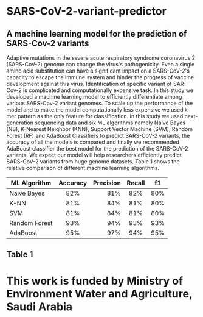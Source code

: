 # SARS-CoV-2-variant-predictor
## A machine learning model for the prediction of SARS-Cov-2 variants

Adaptive mutations in the severe acute respiratory syndrome coronavirus 2
(SARS-CoV-2) genome can change the virus&#39;s pathogenicity. Even a single amino
acid substitution can have a significant impact on a SARS-CoV-2&#39;s capacity to
escape the immune system and hinder the progress of vaccine development against
this virus. Identification of specific variant of SAR-Cov-2 is complicated and
computationally expensive task. In this study we developed a machine learning
model to efficiently differentiate among various SARS-Cov-2 variant genomes. To
scale up the performance of the model and to make the model computationally less
expensive we used k-mer pattern as the only feature for classification. In this study
we used next-generation sequencing data and six ML algorithms namely Naive
Bayes (NB), K-Nearest Neighbor (KNN), Support Vector Machine (SVM), Random
Forest (RF) and AdaBoost Classifiers to predict SARS-CoV-2 variants, the accuracy
of all the models is compared and finally we recommended AdaBoost classifier the
best model for the prediction of the SARS-CoV-2 variants. We expect our model will
help researchers efficiently predict SARS-CoV-2 variants from huge genome
datasets. Table 1 shows the relative comparison of different machine learning
algorithms.

| ML Algorithm       | Accuracy           | Precision  |  Recall  |  f1  |
| ------------- |:-------------:| -----:|:--------:|:----:|
| Naive Bayes      | 82% | 81% |  82%  | 80%  |
| K-NN      | 81% | 84% |  81%  | 80%  |
| SVM      | 81% | 84% |  81%  | 80%  |
| Random Forest      | 93% | 94% |  93%  | 93%  |
| AdaBoost      | 95% | 97% |  94%  | 95%  |

## Table 1

# This work is funded by Ministry of Environment Water and Agriculture, Saudi Arabia 
